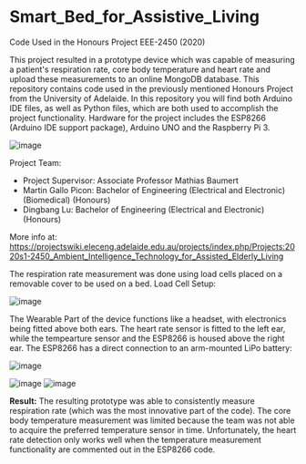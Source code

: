 # Smart_Bed_for_Assistive_Living
 Code Used in the Honours Project EEE-2450 (2020)

This project resulted in a prototype device which was capable of measuring a patient's respiration rate, core body temperature and heart rate and upload these measurements to an online MongoDB database. This repository contains code used in the previously mentioned Honours Project from the University of Adelaide. In this repository you will find both Arduino IDE files, as well as Python files, which are both used to accomplish the project functionality. Hardware for the project includes the ESP8266 (Arduino IDE support package), Arduino UNO and the Raspberry Pi 3.

![image](https://user-images.githubusercontent.com/50542181/148348492-58ca6128-1ce2-4394-abac-6e31bc533bc8.png)


Project Team:

- Project Supervisor: Associate Professor Mathias Baumert
- Martin Gallo Picon: Bachelor of Engineering (Electrical and Electronic) (Biomedical) (Honours)
- Dingbang Lu: Bachelor of Engineering (Electrical and Electronic) (Honours)

More info at: https://projectswiki.eleceng.adelaide.edu.au/projects/index.php/Projects:2020s1-2450_Ambient_Intelligence_Technology_for_Assisted_Elderly_Living


The respiration rate measurement was done using load cells placed on a removable cover to be used on a bed. Load Cell Setup:



![image](https://user-images.githubusercontent.com/50542181/148348530-8786dc72-0598-450f-af4d-384fe44225f1.png)




The Wearable Part of the device functions like a headset, with electronics being fitted above both ears. The heart rate sensor is fitted to the left ear, while the tempearture sensor and the ESP8266 is housed above the right ear. The ESP8266 has a direct connection to an arm-mounted LiPo battery:



![image](https://user-images.githubusercontent.com/50542181/148348648-771819e5-f46d-44b7-a008-0fb4acad3469.png)

  ![image](https://user-images.githubusercontent.com/50542181/148348149-ed1a6ba3-beed-46fc-9152-f0fd8dcbe36e.png) ![image](https://user-images.githubusercontent.com/50542181/148348286-9fe3cd9b-47af-4d7e-b145-2efea1ad8cdb.png)
  


**Result:** The resulting prototype was able to consistently measure respiration rate (which was the most innovative part of the code). The core body temperature measurement was limited because the team was not able to acquire the preferred temperature sensor in time. Unfortunately, the heart rate detection only works well when the temperature measurement functionality are commented out in the ESP8266 code.

